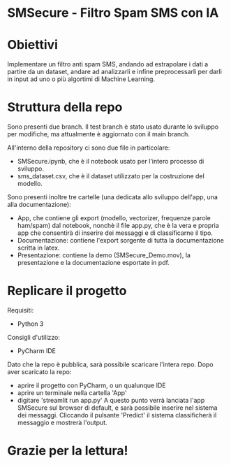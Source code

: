 # SMSecure - Filtro Spam SMS con IA

# Obiettivi
Implementare un filtro anti spam SMS, andando ad estrapolare i dati a partire da un dataset, andare ad analizzarli e infine preprocessarli per darli in input ad uno o più algortimi di Machine Learning. 

# Struttura della repo
Sono presenti due branch. Il test branch è stato usato durante lo sviluppo per modifiche, ma attualmente è aggiornato con il main branch.

All'interno della repository ci sono due file in particolare:
- SMSecure.ipynb, che è il notebook usato per l'intero processo di sviluppo.
- sms_dataset.csv, che è il dataset utilizzato per la costruzione del modello.

Sono presenti inoltre tre cartelle (una dedicata allo sviluppo dell'app, una alla documentazione):
- App, che contiene gli export (modello, vectorizer, frequenze parole ham/spam) dal notebook, nonchè il file app.py, che è la vera e propria app che consentirà di inserire dei messaggi e di classificarne il tipo.
- Documentazione: contiene l'export sorgente di tutta la documentazione scritta in latex.
- Presentazione: contiene la demo (SMSecure_Demo.mov), la presentazione e la documentazione esportate in pdf.


# Replicare il progetto
Requisiti:
- Python 3

Consigli d'utilizzo:
- PyCharm IDE

Dato che la repo è pubblica, sarà possibile scaricare l'intera repo. 
Dopo aver scaricato la repo:
- aprire il progetto con PyCharm, o un qualunque IDE
- aprire un terminale nella cartella 'App'
- digitare 'streamlit run app.py'
A questo punto verrà lanciata l'app SMSecure sul browser di default, e sarà possibile inserire nel sistema dei messaggi. Cliccando il pulsante 'Predict' il sistema classificherà il messaggio e mostrerà l'output.

# Grazie per la lettura!

  


